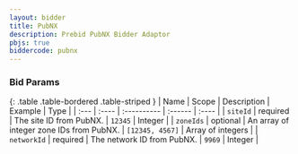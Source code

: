 ```yaml
---
layout: bidder
title: PubNX 
description: Prebid PubNX Bidder Adaptor
pbjs: true
biddercode: pubnx
---
```



### Bid Params

{: .table .table-bordered .table-striped }
| Name              | Scope    | Description                                                                                                          | Example                                       | Type |
| :---              | :----    | :----------                                                                                                          | :------                                       | :---- |
| `siteId`      | required | The site ID from PubNX.                                                               | `12345`                                       |  Integer |
| `zoneIds`      | optional | An array of integer zone IDs from PubNX.                                                                | `[12345, 4567]`                                       |  Array of integers |
| `networkId`       | required | The network ID from PubNX. | `9969`                                       | Integer |
